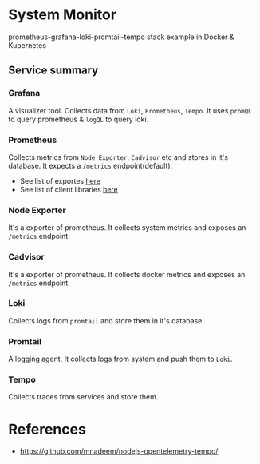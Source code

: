 # System Monitor
prometheus-grafana-loki-promtail-tempo stack example in Docker & Kubernetes

## Service summary

### Grafana
A visualizer tool. Collects data from `Loki`, `Prometheus`, `Tempo`. It uses `promQL` to query prometheus & `logQL` to query loki.

### Prometheus
Collects metrics from `Node Exporter`, `Cadvisor` etc and stores in it's database. It expects a `/metrics` endpoint(default). 
- See list of exportes [here](https://prometheus.io/docs/instrumenting/exporters/)
- See list of client libraries [here](https://prometheus.io/docs/instrumenting/clientlibs/)

### Node Exporter
It's a exporter of prometheus. It collects system metrics and exposes an `/metrics` endpoint.

### Cadvisor
It's a exporter of prometheus. It collects docker metrics and exposes an `/metrics` endpoint.

### Loki
Collects logs from `promtail` and store them in it's database.

### Promtail
A logging agent. It collects logs from system and push them to `Loki`.

### Tempo
Collects traces from services and store them.

# References
- https://github.com/mnadeem/nodejs-opentelemetry-tempo/

